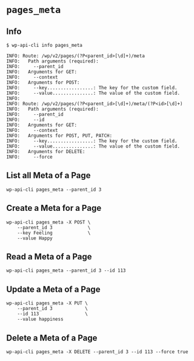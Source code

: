 `pages_meta`
============

Info
----

```
$ wp-api-cli info pages_meta

INFO: Route: /wp/v2/pages/(?P<parent_id>[\d]+)/meta
INFO:   Path arguments (required):
INFO:     --parent_id
INFO:   Arguments for GET:
INFO:     --context
INFO:   Arguments for POST:
INFO:     --key.................: The key for the custom field.
INFO:     --value...............: The value of the custom field.
INFO:
INFO: Route: /wp/v2/pages/(?P<parent_id>[\d]+)/meta/(?P<id>[\d]+)
INFO:   Path arguments (required):
INFO:     --parent_id
INFO:     --id
INFO:   Arguments for GET:
INFO:     --context
INFO:   Arguments for POST, PUT, PATCH:
INFO:     --key.................: The key for the custom field.
INFO:     --value...............: The value of the custom field.
INFO:   Arguments for DELETE:
INFO:     --force
```

List all Meta of a Page
-----------------------

```
wp-api-cli pages_meta --parent_id 3
```

Create a Meta for a Page
------------------------

```
wp-api-cli pages_meta -X POST \
	--parent_id 3             \
	--key Feeling             \
	--value Happy
```

Read a Meta of a Page
---------------------

```
wp-api-cli pages_meta --parent_id 3 --id 113
```

Update a Meta of a Page
-----------------------

```
wp-api-cli pages_meta -X PUT \
	--parent_id 3            \
	--id 113                 \
	--value happiness
```

Delete a Meta of a Page
-----------------------

```
wp-api-cli pages_meta -X DELETE --parent_id 3 --id 113 --force true
```
